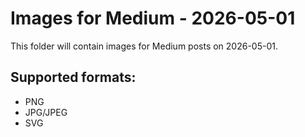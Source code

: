 # Images for Medium - 2026-05-01

This folder will contain images for Medium posts on 2026-05-01.

## Supported formats:
- PNG
- JPG/JPEG
- SVG
